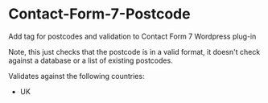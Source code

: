# Contact-Form-7-Postcode
Add tag for postcodes and validation to Contact Form 7 Wordpress plug-in

Note, this just checks that the postcode is in a valid format, it doesn't check against a database or a list of existing postcodes.

Validates against the following countries:
- UK

